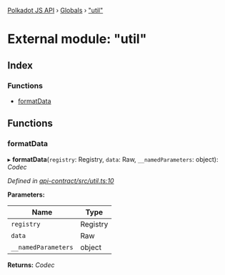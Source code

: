 [Polkadot JS API](../README.md) › [Globals](../globals.md) › ["util"](_util_.md)

# External module: "util"

## Index

### Functions

* [formatData](_util_.md#formatdata)

## Functions

###  formatData

▸ **formatData**(`registry`: Registry, `data`: Raw, `__namedParameters`: object): *Codec*

*Defined in [api-contract/src/util.ts:10](https://github.com/polkadot-js/api/blob/c04fb9073/packages/api-contract/src/util.ts#L10)*

**Parameters:**

Name | Type |
------ | ------ |
`registry` | Registry |
`data` | Raw |
`__namedParameters` | object |

**Returns:** *Codec*
